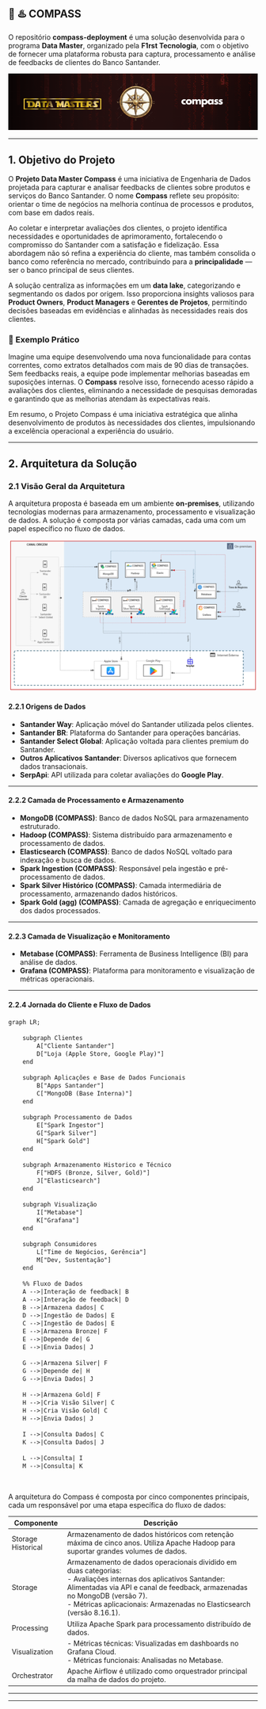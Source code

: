 🧭 ♨️ COMPASS
---

O repositório **compass-deployment** é uma solução desenvolvida para o programa **Data Master**, organizado pela **F1rst Tecnologia**, com o objetivo de fornecer uma plataforma robusta para captura, processamento e análise de feedbacks de clientes do Banco Santander.

![<data-master-compass>](https://github.com/gacarvalho/compass-deployment/blob/main/img/header.png)

---

## 1. Objetivo do Projeto

O **Projeto Data Master Compass** é uma iniciativa de Engenharia de Dados projetada para capturar e analisar feedbacks de clientes sobre produtos e serviços do Banco Santander. O nome **Compass** reflete seu propósito: orientar o time de negócios na melhoria contínua de processos e produtos, com base em dados reais.

Ao coletar e interpretar avaliações dos clientes, o projeto identifica necessidades e oportunidades de aprimoramento, fortalecendo o compromisso do Santander com a satisfação e fidelização. Essa abordagem não só refina a experiência do cliente, mas também consolida o banco como referência no mercado, contribuindo para a **principalidade** — ser o banco principal de seus clientes.

A solução centraliza as informações em um **data lake**, categorizando e segmentando os dados por origem. Isso proporciona insights valiosos para **Product Owners**, **Product Managers** e **Gerentes de Projetos**, permitindo decisões baseadas em evidências e alinhadas às necessidades reais dos clientes.

### 🧭 Exemplo Prático

Imagine uma equipe desenvolvendo uma nova funcionalidade para contas correntes, como extratos detalhados com mais de 90 dias de transações. Sem feedbacks reais, a equipe pode implementar melhorias baseadas em suposições internas. O **Compass** resolve isso, fornecendo acesso rápido a avaliações dos clientes, eliminando a necessidade de pesquisas demoradas e garantindo que as melhorias atendam às expectativas reais.

Em resumo, o Projeto Compass é uma iniciativa estratégica que alinha desenvolvimento de produtos às necessidades dos clientes, impulsionando a excelência operacional a experiência do usuário.

---

## 2. Arquitetura da Solução

### 2.1 Visão Geral da Arquitetura

A arquitetura proposta é baseada em um ambiente **on-premises**, utilizando tecnologias modernas para armazenamento, processamento e visualização de dados. A solução é composta por várias camadas, cada uma com um papel específico no fluxo de dados.

![<arquitetura-data-master-compass>](https://github.com/gacarvalho/compass-deployment/blob/main/img/arquitetura.png)

#### 2.2.1 Origens de Dados

- **Santander Way**: Aplicação móvel do Santander utilizada pelos clientes.
- **Santander BR**: Plataforma do Santander para operações bancárias.
- **Santander Select Global**: Aplicação voltada para clientes premium do Santander.
- **Outros Aplicativos Santander**: Diversos aplicativos que fornecem dados transacionais.
- **SerpApi**: API utilizada para coletar avaliações do **Google Play**.

---

#### 2.2.2 Camada de Processamento e Armazenamento

- **MongoDB (COMPASS)**: Banco de dados NoSQL para armazenamento estruturado.
- **Hadoop (COMPASS)**: Sistema distribuído para armazenamento e processamento de dados.
- **Elasticsearch (COMPASS)**: Banco de dados NoSQL voltado para indexação e busca de dados.
- **Spark Ingestion (COMPASS)**: Responsável pela ingestão e pré-processamento de dados.
- **Spark Silver Histórico (COMPASS)**: Camada intermediária de processamento, armazenando dados históricos.
- **Spark Gold (agg) (COMPASS)**: Camada de agregação e enriquecimento dos dados processados.

---

#### 2.2.3 Camada de Visualização e Monitoramento

- **Metabase (COMPASS)**: Ferramenta de Business Intelligence (BI) para análise de dados.
- **Grafana (COMPASS)**: Plataforma para monitoramento e visualização de métricas operacionais.

---

#### 2.2.4 Jornada do Cliente e Fluxo de Dados

```mermaid
graph LR;
    
    subgraph Clientes
        A["Cliente Santander"] 
        D["Loja (Apple Store, Google Play)"]
    end

    subgraph Aplicações e Base de Dados Funcionais
        B["Apps Santander"]
        C["MongoDB (Base Interna)"]
    end

    subgraph Processamento de Dados
        E["Spark Ingestor"]
        G["Spark Silver"]
        H["Spark Gold"]
    end

    subgraph Armazenamento Historico e Técnico
        F["HDFS (Bronze, Silver, Gold)"]
        J["Elasticsearch"]
    end

    subgraph Visualização
        I["Metabase"]
        K["Grafana"]
    end

    subgraph Consumidores
        L["Time de Negócios, Gerência"]
        M["Dev, Sustentação"]
    end

    %% Fluxo de Dados
    A -->|Interação de feedback| B
    A -->|Interação de feedback| D
    B -->|Armazena dados| C
    D -->|Ingestão de Dados| E
    C -->|Ingestão de Dados| E
    E -->|Armazena Bronze| F
    E -->|Depende de| G
    E -->|Envia Dados| J

    G -->|Armazena Silver| F
    G -->|Depende de| H
    G -->|Envia Dados| J

    H -->|Armazena Gold| F
    H -->|Cria Visão Silver| C
    H -->|Cria Visão Gold| C
    H -->|Envia Dados| J

    I -->|Consulta Dados| C
    K -->|Consulta Dados| J

    L -->|Consulta| I
    M -->|Consulta| K



```

A arquitetura do Compass é composta por cinco componentes principais, cada um responsável por uma etapa específica do fluxo de dados:

| **Componente**         | **Descrição**                                                                 |
|-------------------------|-------------------------------------------------------------------------------|
| Storage Historical      | Armazenamento de dados históricos com retenção máxima de cinco anos. Utiliza Apache Hadoop para suportar grandes volumes de dados. |
| Storage                 | Armazenamento de dados operacionais dividido em duas categorias: <br> - Avaliações internas dos aplicativos Santander: Alimentadas via API e canal de feedback, armazenadas no MongoDB (versão 7). <br> - Métricas aplicacionais: Armazenadas no Elasticsearch (versão 8.16.1). |
| Processing              | Utiliza Apache Spark para processamento distribuído de dados.                 |
| Visualization           | - Métricas técnicas: Visualizadas em dashboards no Grafana Cloud. <br> - Métricas funcionais: Analisadas no Metabase. |
| Orchestrator            | Apache Airflow é utilizado como orquestrador principal da malha de dados do projeto. |
---



---


